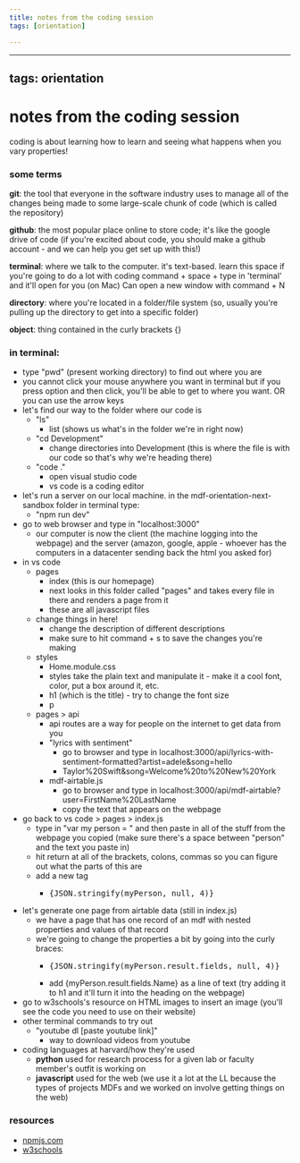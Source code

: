 ```yaml
---
title: notes from the coding session
tags: [orientation]

---
```


---
tags: orientation
---

# notes from the coding session

coding is about learning how to learn
and seeing what happens when you vary properties!

### some terms
**git**: the tool that everyone in the software industry uses to manage all of the changes being made to some large-scale chunk of code (which is called the repository)

**github**: the most popular place online to store code; it's like the google drive of code (if you're excited about code, you should make a github account - and we can help you get set up with this!)

**terminal**: where we talk to the computer. it's text-based. learn this space if you're going to do a lot with coding
command + space + type in 'terminal' and it'll open for you (on Mac)
Can open a new window with command + N

**directory**: where you're located in a folder/file system (so, usually you're pulling up the directory to get into a specific folder)

**object**: thing contained in the curly brackets {}

### in terminal:
* type "pwd" (present working directory) to find out where you are
* you cannot click your mouse anywhere you want in terminal but if you press option and then click, you'll be able to get to where you want. OR you can use the arrow keys
* let's find our way to the folder where our code is
    * "ls"
        * list (shows us what's in the folder we're in right now)
    * "cd Development"
        * change directories into Development (this is where the file is with our code so that's why we're heading there)
    * "code ." 
        * open visual studio code
        * vs code is a coding editor
* let's run a server on our local machine. in the mdf-orientation-next-sandbox folder in terminal type:
    * "npm run dev"
* go to web browser and type in "localhost:3000"
    * our computer is now the client (the machine logging into the webpage) and the server (amazon, google, apple - whoever has the computers in a datacenter sending back the html you asked for)
* in vs code
    * pages
        * index (this is our homepage)
        * next looks in this folder called "pages" and takes every file in there and renders a page from it
        * these are all javascript files
    * change things in here!
        * change the description of different descriptions
        * make sure to hit command + s to save the changes you're making
    * styles
        * Home.module.css
        * styles take the plain text and manipulate it - make it a cool font, color, put a box around it, etc.
        * h1 (which is the title) - try to change the font size
        * p
    * pages > api
        * api routes are a way for people on the internet to get data from you
        * "lyrics with sentiment"
            * go to browser and type in localhost:3000/api/lyrics-with-sentiment-formatted?artist=adele&song=hello
            * Taylor%20Swift&song=Welcome%20to%20New%20York
        * mdf-airtable.js
            * go to browser and type in localhost:3000/api/mdf-airtable?user=FirstName%20LastName
            * copy the text that appears on the webpage
* go back to vs code > pages > index.js
    * type in "var my person = " and then paste in all of the stuff from the webpage you copied (make sure there's a space between "person" and the text you paste in)
    * hit return at all of the brackets, colons, commas so you can figure out what the parts of this are
    * add a new tag
        * <pre>{JSON.stringify(myPerson, null, 4)}</pre>
* let's generate one page from airtable data (still in index.js)
    * we have a page that has one record of an mdf with nested properties and values of that record
    * we're going to change the properties a bit by going into the curly braces:
        * <pre>{JSON.stringify(myPerson.result.fields, null, 4)}</pre>
        * add {myPerson.result.fields.Name} as a line of text (try adding it to h1 and it'll turn it into the heading on the webpage)
* go to w3schools's resource on HTML images to insert an image (you'll see the code you need to use on their website)
* other terminal commands to try out
    * "youtube dl [paste youtube link]"
        * way to download videos from youtube
* coding languages at harvard/how they're used
    * **python** used for research process for a given lab or faculty member's outfit is working on
    * **javascript** used for the web (we use it a lot at the LL because the types of projects MDFs and we worked on involve getting things on the web)

### resources
* [npmjs.com](https://www.npmjs.com/)
* [w3schools](https://www.w3schools.com/)

